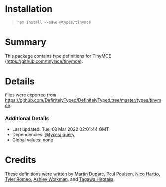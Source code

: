 # Installation
> `npm install --save @types/tinymce`

# Summary
This package contains type definitions for TinyMCE (https://github.com/tinymce/tinymce).

# Details
Files were exported from https://github.com/DefinitelyTyped/DefinitelyTyped/tree/master/types/tinymce.

### Additional Details
 * Last updated: Tue, 08 Mar 2022 02:01:44 GMT
 * Dependencies: [@types/jquery](https://npmjs.com/package/@types/jquery)
 * Global values: none

# Credits
These definitions were written by [Martin Duparc](https://github.com/martinduparc), [Poul Poulsen](https://github.com/iampoul), [Nico Hartto](https://github.com/nicohartto), [Tyler Romeo](https://github.com/Parent5446), [Ashley Workman](https://github.com/CymruKakashi), and [Tagawa Hirotaka](https://github.com/wafuwafu13).
